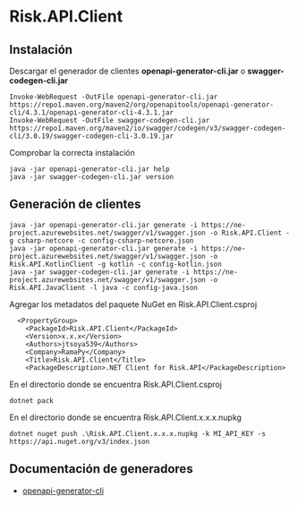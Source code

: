 # Risk.API.Client

## Instalación
Descargar el generador de clientes **openapi-generator-cli.jar** o **swagger-codegen-cli.jar**
```
Invoke-WebRequest -OutFile openapi-generator-cli.jar https://repo1.maven.org/maven2/org/openapitools/openapi-generator-cli/4.3.1/openapi-generator-cli-4.3.1.jar
Invoke-WebRequest -OutFile swagger-codegen-cli.jar https://repo1.maven.org/maven2/io/swagger/codegen/v3/swagger-codegen-cli/3.0.19/swagger-codegen-cli-3.0.19.jar
```

Comprobar la correcta instalación
```
java -jar openapi-generator-cli.jar help
java -jar swagger-codegen-cli.jar version
```

## Generación de clientes
```
java -jar openapi-generator-cli.jar generate -i https://ne-project.azurewebsites.net/swagger/v1/swagger.json -o Risk.API.Client -g csharp-netcore -c config-csharp-netcore.json
java -jar openapi-generator-cli.jar generate -i https://ne-project.azurewebsites.net/swagger/v1/swagger.json -o Risk.API.KotlinClient -g kotlin -c config-kotlin.json
java -jar swagger-codegen-cli.jar generate -i https://ne-project.azurewebsites.net/swagger/v1/swagger.json -o Risk.API.JavaClient -l java -c config-java.json
```


Agregar los metadatos del paquete NuGet en Risk.API.Client.csproj
```
  <PropertyGroup>
    <PackageId>Risk.API.Client</PackageId>
    <Version>x.x.x</Version>
    <Authors>jtsoya539</Authors>
    <Company>RamaPy</Company>
    <Title>Risk.API.Client</Title>
    <PackageDescription>.NET Client for Risk.API</PackageDescription>
```

En el directorio donde se encuentra Risk.API.Client.csproj
```
dotnet pack
```

En el directorio donde se encuentra Risk.API.Client.x.x.x.nupkg
```
dotnet nuget push .\Risk.API.Client.x.x.x.nupkg -k MI_API_KEY -s https://api.nuget.org/v3/index.json
```

## Documentación de generadores
 - [openapi-generator-cli](https://openapi-generator.tech/docs/generators/)
